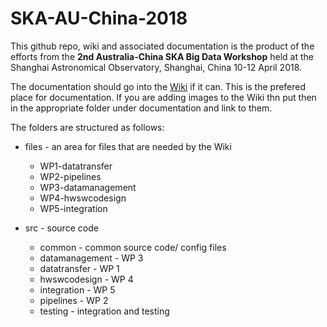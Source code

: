 # SKA-AU-China-2018

This github repo, wiki and associated documentation is the product of the efforts from the __2nd Australia-China SKA Big Data Workshop__ held at the Shanghai Astronomical Observatory, Shanghai, China 10-12 April 2018.

The documentation should go into the [Wiki](/wiki) if it can.
This is the prefered place for documentation. 
If you are adding images to the Wiki thn put then in the appropriate folder under documentation and link to them.

The folders are structured as follows:
* files - an area for files that are needed by the Wiki
  * WP1-datatransfer
  * WP2-pipelines
  * WP3-datamanagement
  * WP4-hwswcodesign
  * WP5-integration

* src - source code
  * common - common source code/ config files 
  * datamanagement - WP 3
  * datatransfer - WP 1
  * hwswcodesign - WP 4
  * integration - WP 5
  * pipelines - WP 2
  * testing - integration and testing

